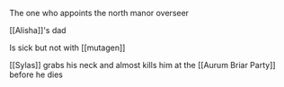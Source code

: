 The one who appoints the north manor overseer 

[[Alisha]]'s dad

Is sick but not with [[mutagen]]

[[Sylas]] grabs his neck and almost kills him at the [[Aurum Briar Party]] before he dies

